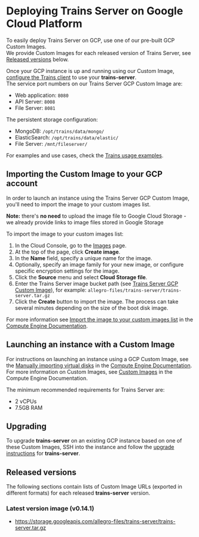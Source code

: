 # Deploying Trains Server on Google Cloud Platform

To easily deploy Trains Server on GCP, use one of our pre-built GCP Custom Images.  
We provide Custom Images for each released version of Trains Server, see [Released versions](#released-versions) below. 

Once your GCP instance is up and running using our Custom Image, [configure the Trains client](https://github.com/allegroai/trains/blob/master/README.md#configuration) to use your **trains-server**.  
The service port numbers on our Trains Server GCP Custom Image are:

- Web application: `8080`
- API Server: `8008`
- File Server: `8081`

The persistent storage configuration:

- MongoDB: `/opt/trains/data/mongo/`
- ElasticSearch: `/opt/trains/data/elastic/`
- File Server: `/mnt/fileserver/`

For examples and use cases, check the [Trains usage examples](https://github.com/allegroai/trains/blob/master/docs/trains_examples.md).

## Importing the Custom Image to your GCP account

In order to launch an instance using the Trains Server GCP Custom Image, you'll need to import the image to your custom images list.

**Note:** there's **no need** to upload the image file to Google Cloud Storage - we already provide links to image files stored in Google Storage

To import the image to your custom images list:
1. In the Cloud Console, go to the [Images](https://console.cloud.google.com/compute/images) page.
1. At the top of the page, click **Create image**.
1. In the **Name** field, specify a unique name for the image.
1. Optionally, specify an image family for your new image, or configure specific encryption settings for the image.
1. Click the **Source** menu and select **Cloud Storage file**.
1. Enter the Trains Server image bucket path (see [Trains Server GCP Custom Image](#released-versions)), for example:
    `allegro-files/trains-server/trains-server.tar.gz`
1. Click the **Create** button to import the image. The process can take several minutes depending on the size of the boot disk image.

For more information see [Import the image to your custom images list](https://cloud.google.com/compute/docs/import/import-existing-image#import_image) in the [Compute Engine Documentation](https://cloud.google.com/compute/docs).

## Launching an instance with a Custom Image

For instructions on launching an instance using a GCP Custom Image, see the [Manually importing virtual disks](https://cloud.google.com/compute/docs/import/import-existing-image#overview) in the [Compute Engine Documentation](https://cloud.google.com/compute/docs).
For more information on Custom Images, see [Custom Images](https://cloud.google.com/compute/docs/images#custom_images) in the Compute Engine Documentation.

The minimum recommended requirements for Trains Server are:
- 2 vCPUs
- 7.5GB RAM

## Upgrading

To upgrade **trains-server** on an existing GCP instance based on one of these Custom Images, SSH into the instance and follow the [upgrade instructions](../README.md#upgrade) for **trains-server**.

## Released versions

The following sections contain lists of Custom Image URLs (exported in different formats) for each released **trains-server** version.

### Latest version image (v0.14.1)

- https://storage.googleapis.com/allegro-files/trains-server/trains-server.tar.gz
